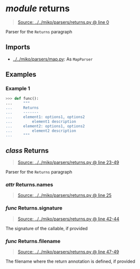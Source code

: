 # *module* **returns**

> [Source: ../../miko/parsers/returns.py @ line 0](../../miko/parsers/returns.py#L0)

Parser for the `Returns` paragraph

## Imports

- [../../miko/parsers/map.py](../../miko/parsers/map.py): As `MapParser`

## Examples

### Example 1

```python
>>> def func():
...     """
...     Returns
...     -------
...     element1: options1, options2
...         element1 description
...     element2: options1, options2
...         element2 description
...     """
```

## *class* **Returns**

> [Source: ../../miko/parsers/returns.py @ line 23-49](../../miko/parsers/returns.py#L23-L49)

Parser for the `Returns` paragraph

### *attr* Returns.**names**

> [Source: ../../miko/parsers/returns.py @ line 25](../../miko/parsers/returns.py#L25)

### *func* Returns.**signature**

> [Source: ../../miko/parsers/returns.py @ line 42-44](../../miko/parsers/returns.py#L42-L44)

The signature of the callable, if provided

### *func* Returns.**filename**

> [Source: ../../miko/parsers/returns.py @ line 47-49](../../miko/parsers/returns.py#L47-L49)

The filename where the return annotation is defined, if provided
